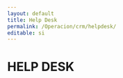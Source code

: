 ```yaml
---
layout: default
title: Help Desk
permalink: /Operacion/crm/helpdesk/
editable: si
---
```


# HELP DESK

